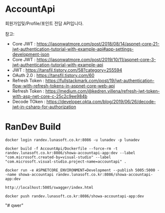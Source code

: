 # AccountApi

회원가입및/Profile/포인트 전담 API입니다.

참고: 
- Core JWT : https://jasonwatmore.com/post/2018/08/14/aspnet-core-21-jwt-authentication-tutorial-with-example-api#app-settings-development-json 
- Core JWT : https://jasonwatmore.com/post/2019/10/11/aspnet-core-3-jwt-authentication-tutorial-with-example-api
- JWT : https://tansfil.tistory.com/58?category=255594
- OAuth 2.0 : https://tansfil.tistory.com/60
- Refresh Token : https://fullstackmark.com/post/19/jwt-authentication-flow-with-refresh-tokens-in-aspnet-core-web-api
- Refresh Token : https://medium.com/@kedren.villena/refresh-jwt-token-with-asp-net-core-c-25c2c9ee984b
- Decode  TOken : https://developer.okta.com/blog/2019/06/26/decode-jwt-in-csharp-for-authorization

# RanDev Build

    docker login randev.lunasoft.co.kr:8086 -u lunadev -p lunadev

    docker build -f AccountApi/Dockerfile --force-rm -t randev.lunasoft.co.kr:8086/showa-accountapi-app:dev --label "com.microsoft.created-by=visual-studio" --label "com.microsoft.visual-studio.project-name=accountapi" .

    docker run -e ASPNETCORE_ENVIRONMENT=Development --publish 5005:5000 --name showa-accountapi randev.lunasoft.co.kr:8086/showa-accountapi-app:dev

    http://localhost:5005/swagger/index.html

    docker push randev.lunasoft.co.kr:8086/showa-accountapi-app:dev


"# qwer" 
